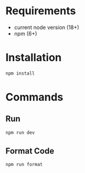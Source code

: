 # Requirements

- current node version (18+)
- npm (6+)

# Installation

```bash
npm install
```

# Commands

## Run

```bash
npm run dev
```

## Format Code

```bash
npm run format
```
